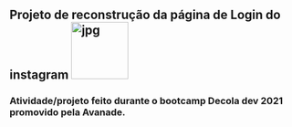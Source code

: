 ## Projeto de reconstrução da página de Login do instagram <img src="img/1.jpg" alt="jpg" height="100" width="100">
### Atividade/projeto feito durante o bootcamp Decola dev 2021 promovido pela Avanade.

